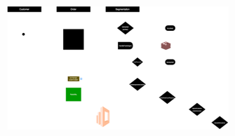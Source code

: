 ![Architecture](https://github.com/anilguzel/segmentation-example/blob/master/segmentation-example.drawio.svg)
